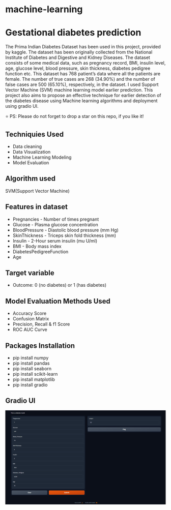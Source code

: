 # machine-learning


# Gestational diabetes prediction
The Prima Indian Diabetes Dataset has been used in this project, provided by kaggle. The dataset has been originally collected from the National Institute of Diabetes and Digestive and Kidney Diseases. The dataset consists of some medical data, such as pregnancy record, BMI, insulin level, age, glucose level, blood pressure,  skin thickness, diabetes pedigree function etc. This dataset has 768 patient’s data where all the patients are female. The number of true cases are 268 (34.90%) and the number of false cases are 500 (65.10%), respectively, in the dataset. I used Support Vector Machine (SVM) machine learning model earlier prediction. This project also aims to propose an effective technique for earlier detection of the diabetes disease using Machine learning algorithms and deployment using gradio UI.

⭐ PS: Please do not forget to drop a star on this repo, if you like it!

## Techniquies Used
*	Data cleaning
*	Data Visualization
*	Machine Learning Modeling
*	Model Evaluation

## Algorithm used
SVM(Support Vector Machine)

## Features in dataset
*	Pregnancies - Number of times pregnant
*	Glucose - Plasma glucose concentration
*	BloodPressure - Diastolic blood pressure (mm Hg)
*	SkinThickness - Triceps skin fold thickness (mm)
*	Insulin - 2-Hour serum insulin (mu U/ml)
*	BMI - Body mass index
*	DiabetesPedigreeFunction
*	Age

## Target variable
* Outcome: 0 (no diabetes) or 1 (has diabetes)

## Model Evaluation Methods Used
*	Accuracy Score
*	Confusion Matrix
*	Precision, Recall & f1 Score
*	ROC AUC Curve

## Packages Installation
*	pip install numpy
*	pip install pandas
*	pip install seaborn
*	pip install scikit-learn
*	pip install matplotlib
*	pip install gradio

## Gradio UI

![App Screenshot](https://github.com/amarpatel1804/machine-learning/blob/main/Gradio%20UI.png)
